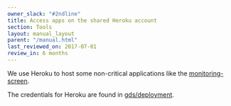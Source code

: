 ```yaml
---
owner_slack: "#2ndline"
title: Access apps on the shared Heroku account
section: Tools
layout: manual_layout
parent: "/manual.html"
last_reviewed_on: 2017-07-01
review_in: 6 months
---
```


We use Heroku to host some non-critical applications like the [monitoring-screen][].

The credentials for Heroku are found in
[gds/deployment](https://github.digital.cabinet-office.gov.uk/gds/deployment/blob/master/pass/2ndline/heroku.gpg).

[monitoring-screen]: https://docs.publishing.service.gov.uk/manual/screens.html
